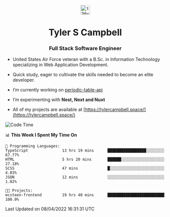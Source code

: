 <p align="center">
<a href="https://www.linkedin.com/in/t36campbell" target="blank"><img align="center" src="https://ik.imagekit.io/t36campbell/Portfolio/linkedin.png.original_m8bbGgPh6.png" alt="t36campbell" height="30" width="30" /></a>
</p>
<h1 align="center">Tyler S Campbell</h1>
<h3 align="center">Full Stack Software Engineer</h3>

* United States Air Force veteran with a B.Sc. in Information Technology specializing in Web Application Development. 

* Quick study, eager to cultivate the skills needed to become an elite developer.

* I’m currently working on [periodic-table-api](https://github.com/t36campbell/periodic-table-api)

* I’m experimenting with **Nest, Next and Nuxt**

* All of my projects are available at [https://tylercampbell.space/](https://tylercampbell.space/)

<!--START_SECTION:waka-->
![Code Time](http://img.shields.io/badge/Code%20Time-1%2C557%20hrs%2017%20mins-blue)

📊 **This Week I Spent My Time On** 

```text
💬 Programming Languages: 
TypeScript               13 hrs 19 mins      █████████████████░░░░░░░░   67.77% 
HTML                     5 hrs 20 mins       ██████░░░░░░░░░░░░░░░░░░░   27.18% 
SCSS                     47 mins             █░░░░░░░░░░░░░░░░░░░░░░░░   4.03% 
JSON                     12 mins             ░░░░░░░░░░░░░░░░░░░░░░░░░   1.02%

🐱‍💻 Projects: 
mcsteen-frontend         19 hrs 40 mins      █████████████████████████   100.0%

```


 Last Updated on 08/04/2022 16:31:31 UTC
<!--END_SECTION:waka-->
